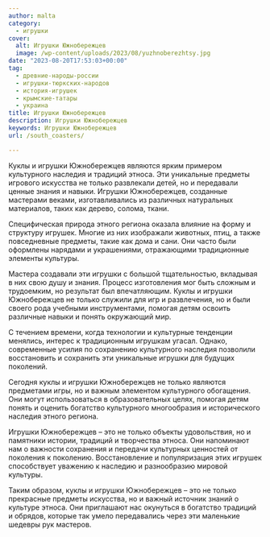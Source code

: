 ```yaml
---
author: malta
category:
  - игрушки
cover:
  alt: Игрушки Южнобережцев
  image: /wp-content/uploads/2023/08/yuzhnoberezhtsy.jpg
date: "2023-08-20T17:53:03+00:00"
tag:
  - древние-народы-россии
  - игрушки-тюркских-народов
  - история-игрушек
  - крымские-татары
  - украина
title: Игрушки Южнобережцев
description: Игрушки Южнобережцев
keywords: Игрушки Южнобережцев
url: /south_coasters/

---
```

Куклы и игрушки Южнобережцев являются ярким примером культурного наследия и традиций этноса. Эти уникальные предметы игрового искусства не только развлекали детей, но и передавали ценные знания и навыки. Игрушки Южнобережцев, созданные мастерами веками, изготавливались из различных натуральных материалов, таких как дерево, солома, ткани.

Специфическая природа этного региона оказала влияние на форму и структуру игрушек. Многие из них изображали животных, птиц, а также повседневные предметы, такие как дома и сани. Они часто были оформлены нарядами и украшениями, отражающими традиционные элементы культуры.

Мастера создавали эти игрушки с большой тщательностью, вкладывая в них свою душу и знания. Процесс изготовления мог быть сложным и трудоемким, но результат был впечатляющим. Куклы и игрушки Южнобережцев не только служили для игр и развлечения, но и были своего рода учебными инструментами, помогая детям освоить различные навыки и понять окружающий мир.

С течением времени, когда технологии и культурные тенденции менялись, интерес к традиционным игрушкам угасал. Однако, современные усилия по сохранению культурного наследия позволили восстановить и сохранить эти уникальные игрушки для будущих поколений.

Сегодня куклы и игрушки Южнобережцев не только являются предметами игры, но и важным элементом культурного обогащения. Они могут использоваться в образовательных целях, помогая детям понять и оценить богатство культурного многообразия и исторического наследия этного региона.

Игрушки Южнобережцев – это не только объекты удовольствия, но и памятники истории, традиций и творчества этноса. Они напоминают нам о важности сохранения и передачи культурных ценностей от поколения к поколению. Восстановление и популяризация этих игрушек способствует уважению к наследию и разнообразию мировой культуры.

Таким образом, куклы и игрушки Южнобережцев – это не только прекрасные предметы искусства, но и важный источник знаний о культуре этноса. Они приглашают нас окунуться в богатство традиций и обрядов, которые так умело передавались через эти маленькие шедевры рук мастеров.
